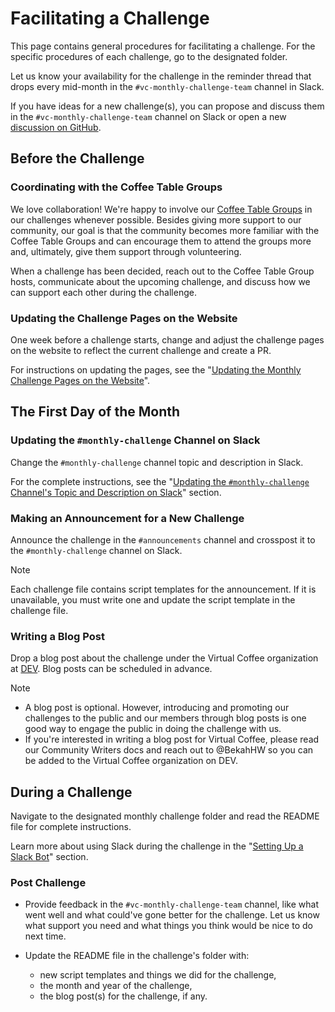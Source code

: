 # Facilitating a Challenge

This page contains general procedures for facilitating a challenge. For the specific procedures of each challenge, go to the designated folder.

Let us know your availability for the challenge in the reminder thread that drops every mid-month in the `#vc-monthly-challenge-team` channel in Slack.

If you have ideas for a new challenge(s), you can propose and discuss them in the `#vc-monthly-challenge-team` channel on Slack or open a new [discussion on GitHub](https://github.com/Virtual-Coffee/VC-Community-Docs/discussions).

## Before the Challenge

### Coordinating with the Coffee Table Groups

We love collaboration! We're happy to involve our [Coffee Table Groups](https://virtualcoffee.io/resources/virtual-coffee-handbook/guides-to-virtual-coffee/coffee-table-groups) in our challenges whenever possible. Besides giving more support to our community, our goal is that the community becomes more familiar with the Coffee Table Groups and can encourage them to attend the groups more and, ultimately, give them support through volunteering.

When a challenge has been decided, reach out to the Coffee Table Group hosts, communicate about the upcoming challenge, and discuss how we can support each other during the challenge.

### Updating the Challenge Pages on the Website

One week before a challenge starts, change and adjust the challenge pages on the website to reflect the current challenge and create a PR.

For instructions on updating the pages, see the "[Updating the Monthly Challenge Pages on the Website](./README.md/#updating-the-monthly-challenge-pages-on-the-website)".

## The First Day of the Month

### Updating the `#monthly-challenge` Channel on Slack

Change the `#monthly-challenge` channel topic and description in Slack.

For the complete instructions, see the "[Updating the `#monthly-challenge` Channel's Topic and Description on Slack](./README.md/#updating-the-monthly-challenge-channels-topic-and-description-on-slack)" section.

### Making an Announcement for a New Challenge

Announce the challenge in the `#announcements` channel and crosspost it to the `#monthly-challenge` channel on Slack.

> [!NOTE]
> Each challenge file contains script templates for the announcement. If it is unavailable, you must write one and update the script template in the challenge file.

### Writing a Blog Post

Drop a blog post about the challenge under the Virtual Coffee organization at [DEV](https://dev.to/virtualcoffee). Blog posts can be scheduled in advance.

> [!NOTE]
>
> - A blog post is optional. However, introducing and promoting our challenges to the public and our members through blog posts is one good way to engage the public in doing the challenge with us.
> - If you're interested in writing a blog post for Virtual Coffee, please read our Community Writers docs and reach out to @BekahHW so you can be added to the Virtual Coffee organization on DEV.

## During a Challenge

Navigate to the designated monthly challenge folder and read the README file for complete instructions.

Learn more about using Slack during the challenge in the "[Setting Up a Slack Bot](./README.md/#setting-up-a-slack-bot)" section.

### Post Challenge

- Provide feedback in the `#vc-monthly-challenge-team` channel, like what went well and what could've gone better for the challenge. Let us know what support you need and what things you think would be nice to do next time.
- Update the README file in the challenge's folder with:

  - new script templates and things we did for the challenge,
  - the month and year of the challenge,
  - the blog post(s) for the challenge, if any.
